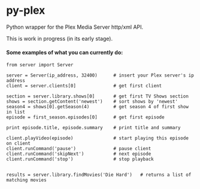 py-plex
=======

Python wrapper for the Plex Media Server http/xml API.

This is work in progress (in its early stage).


#### Some examples of what you can currently do:

	from server import Server

	server = Server(ip_address, 32400)      # insert your Plex server's ip address
	client = server.clients[0]              # get first client

	section = server.library.shows[0]       # get first TV Shows section
	shows = section.getContent('newest')    # sort shows by 'newest'
	season4 = shows[0].getSeason(4)         # get season 4 of first show in list
	episode = first_season.episodes[0]      # get first episode

	print episode.title, episode.summary    # print title and summary

	client.playVideo(episode)               # start playing this episode on client
	client.runCommand('pause')              # pause client
	client.runCommand('skipNext')           # next episode
	client.runCommand('stop')               # stop playback


    results = server.library.findMovies('Die Hard')   # returns a list of matching movies


           
